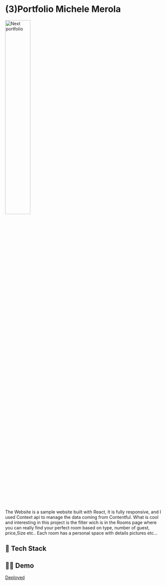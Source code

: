 # (3)Portfolio Michele Merola

<img src="https://res.cloudinary.com/mike88/image/upload/v1641560189/Portfolio_xnqxiw.jpg" title="Next portfolio" alt="Next portfolio" width="40%"/>

The Website is a sample website built with React, It is fully responsive, and I used Context api to manage the data coming from Contentful.
What is cool and interesting in this project is the filter wich is in the Rooms page where you can really find your perfect room based on type, number of guest,
price,Size etc..
Each room has a personal space with details pictures etc...




## 🥞 Tech Stack







## 🚀🚀 Demo

<a href="https://michele-merola.vercel.app/">Deployed</a> 

